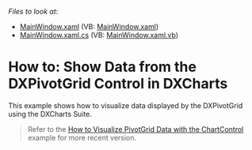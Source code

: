 <!-- default file list -->
*Files to look at*:

* [MainWindow.xaml](./CS/ShowDatafromtheDXPivotGridControlinDXCharts/MainWindow.xaml) (VB: [MainWindow.xaml](./VB/ShowDatafromtheDXPivotGridControlinDXCharts/MainWindow.xaml))
* [MainWindow.xaml.cs](./CS/ShowDatafromtheDXPivotGridControlinDXCharts/MainWindow.xaml.cs) (VB: [MainWindow.xaml.vb](./VB/ShowDatafromtheDXPivotGridControlinDXCharts/MainWindow.xaml.vb))
<!-- default file list end -->
# How to: Show Data from the DXPivotGrid Control in DXCharts


<p>This example shows how to visualize data displayed by the DXPivotGrid using the DXCharts Suite.</p>

> Refer to the [How to Visualize PivotGrid Data with the ChartControl](https://github.com/DevExpress-Examples/how-to-visualize-pivot-grid-data-via-the-dxcharts-suite-e2913) example for more recent version.


